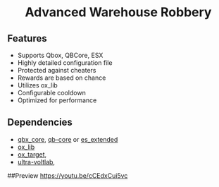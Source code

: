 <h1 align="center">Advanced Warehouse Robbery</h1>

## Features
- Supports Qbox, QBCore, ESX
- Highly detailed configuration file
- Protected against cheaters
- Rewards are based on chance
- Utilizes ox_lib
- Configurable cooldown
- Optimized for performance

## Dependencies
- [qbx_core](https://github.com/Qbox-project/qbx_core/releases), [qb-core](https://github.com/qbcore-framework/qb-corev) or [es_extended](https://github.com/esx-framework/esx_core/tree/main/%5Bcore%5D/es_extended)
- [ox_lib](https://github.com/overextended/ox_lib/releases)
- [ox_target](https://github.com/overextended/ox_target/releases),
- [ultra-voltlab](https://github.com/ultrahacx/ultra-voltlab/releases),

##Preview
https://youtu.be/cCEdxCui5vc
